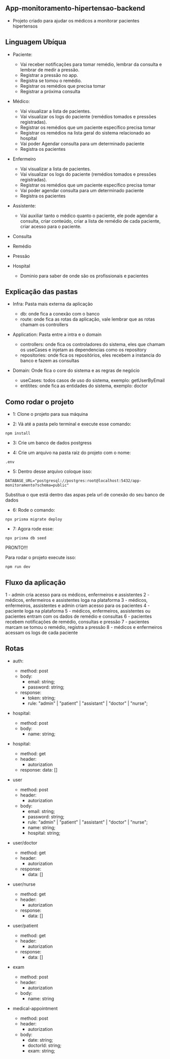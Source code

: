 ## App-monitoramento-hipertensao-backend

- Projeto criado para ajudar os médicos a monitorar pacientes hipertensos

## Linguagem Ubíqua

- Paciente:

  - Vai receber notificações para tomar remédio, lembrar da consulta e lembrar de medir a pressão.
  - Registrar a pressão no app.
  - Registra se tomou o remédio.
  - Registrar os remédios que precisa tomar
  - Registrar a próxima consulta

- Médico:

  - Vai visualizar a lista de pacientes.
  - Vai visualizar os logs do paciente (remédios tomados e pressões registradas).
  - Registrar os remédios que um paciente específico precisa tomar
  - Registrar os remédios na lista geral do sistema relacionado ao hospital
  - Vai poder Agendar consulta para um determinado paciente
  - Registra os pacientes

- Enfermeiro

  - Vai visualizar a lista de pacientes.
  - Vai visualizar os logs do paciente (remédios tomados e pressões registradas).
  - Registrar os remédios que um paciente específico precisa tomar
  - Vai poder agendar consulta para um determinado paciente
  - Registra os pacientes

- Assistente:

  - Vai auxiliar tanto o médico quanto o paciente, ele pode agendar a consulta, criar conteúdo, criar a lista de remédio de cada paciente, criar acesso para o paciente.

- Consulta

- Remédio

- Pressão

- Hospital
  - Dominio para saber de onde são os profissionais e pacientes

## Explicação das pastas

- Infra: Pasta mais externa da aplicação

  - db: onde fica a conexão com o banco
  - route: onde fica as rotas da aplicação, vale lembrar que as rotas chamam os controllers

- Application: Pasta entre a intra e o domain

  - controllers: onde fica os controladores do sistema, eles que chamam os useCases e injetam as dependencias como os repository
  - repositories: onde fica os repositórios, eles recebem a instancia do banco e fazem as consultas

- Domain: Onde fica o core do sistema e as regras de negócio

  - useCases: todos casos de uso do sistema, exemplo: getUserByEmail
  - entitites: onde fica as entidades do sistema, exemplo: doctor

## Como rodar o projeto

- 1: Clone o projeto para sua máquina

- 2: Vá até a pasta pelo terminal e execute esse comando:

```
npm install
```

- 3: Crie um banco de dados postgress

- 4: Crie um arquivo na pasta raiz do projeto com o nome:

```
.env
```

- 5: Dentro desse arquivo coloque isso:

```
DATABASE_URL="postgresql://postgres:root@localhost:5432/app-monitoramento?schema=public"
```

Substitua o que está dentro das aspas pela url de conexão do seu banco de dados

- 6: Rode o comando:

```
npx prisma migrate deploy
```

- 7: Agora rode esse:

```
npx prisma db seed
```

PRONTO!!!

Para rodar o projeto execute isso:

```
npm run dev
```

## Fluxo da aplicação

1 - admin cria acesso para os médicos, enfermeiros e assistentes
2 - médicos, enfermeiros e assistentes loga na plataforma
3 - médicos, enfermeiros, assistentes e admin criam acesso para os pacientes
4 - paciente loga na plataforma
5 - médicos, enfermeiros, assistentes ou pacientes entram com os dados de remédio e consultas
6 - pacientes recebem notificações de remédio, consultas e pressão
7 - pacientes marcam se tomou o remédio, registra a pressão
8 - médicos e enfermeiros acessam os logs de cada paciente

## Rotas

- auth:

  - method: post
  - body:
    - email: string;
    - password: string;
  - response:
    - token: string;
    - rule: "admin" | "patient" | "assistant" | "doctor" | "nurse";

- hospital:

  - method: post
  - body:
    - name: string;

- hospital:

  - method: get
  - header:
    - autorization
  - response:
    data: []

- user

  - method: post
  - header:
    - autorization
  - body:
    - email: string;
    - password: string;
    - rule: "admin" | "patient" | "assistant" | "doctor" | "nurse";
    - name: string;
    - hospital: string;

- user/doctor

  - method: get
  - header:
    - autorization
  - response:
    - data: []

- user/nurse

  - method: get
  - header:
    - autorization
  - response:
    - data: []

- user/patient

  - method: get
  - header:
    - autorization
  - response:
    - data: []

- exam

  - method: post
  - header:
    - autorization
  - body:
    - name: string

- medical-appointment

  - method: post
  - header:
    - autorization
  - body:
    - date: string;
    - doctorId: string;
    - exam: string;
